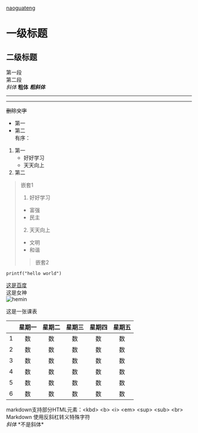 [naoguateng](https://github.com/naoguateng)
# 一级标题
## 二级标题
第一段  
第二段  
*斜体*    **粗体**    ***粗斜体***
********
--------
~~删除文字~~  
[^这是脚注]:好好学习，天天向上。  
无序：  
* 第一
* 第二  
有序：  
1. 第一
    * 好好学习
    * 天天向上
2. 第二  
> 嵌套1  
>1. 好好学习  
>* 富强  
>* 民主
>2. 天天向上
>* 文明
>* 和谐  
>> 嵌套2

    printf("hello world")  
[这是百度](https://www.baidu.com/)    
这是女神  
![hemin](https://timgsa.baidu.com/timg?image&quality=80&size=b9999_10000&sec=1574489214653&di=398f816f312a0f2a68a66cde17d492fe&imgtype=0&src=http%3A%2F%2Fb-ssl.duitang.com%2Fuploads%2Fitem%2F201802%2F27%2F20180227224145_fxyVG.jpeg "pretty Hermione Granger")

这是一张课表  

|       | 星期一 | 星期二| 星期三 | 星期四 | 星期五 |
| :---:| :----: | :----: | :----: | :----: | :----: |
|   1   |   数  |   数  |  数   |  数   |  数   |
|   2   |   数  |   数  |  数   |  数   |  数   |
|   3   |   数  |   数  |  数   |  数   |  数   |
|   4   |   数  |   数  |  数   |  数   |  数   |
|   5   |   数  |   数  |  数   |  数   |  数   |
|   6   |   数  |   数  |  数   |  数   |  数   |

markdown支持部分HTML元素：\<kbd> \<b> \<i> \<em> \<sup> \<sub> \<br>
Markdown 使用反斜杠转义特殊字符  
*斜体*
\*不是斜体\*
